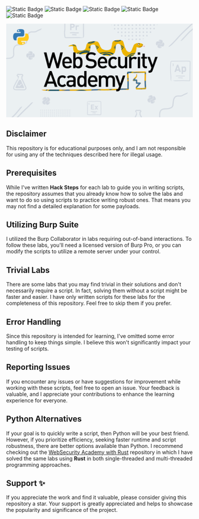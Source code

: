 ![Static Badge](https://img.shields.io/badge/Developed%20on-GNU%20Linux-red)
![Static Badge](https://img.shields.io/badge/Python-v3.x-bright)
![Static Badge](https://img.shields.io/badge/License-GPLv3-yellow)
![Static Badge](https://img.shields.io/badge/Topics-20-red)
![Static Badge](https://img.shields.io/badge/Labs-170-blue)

![WebScurity Academy](./web-security-python.png)

## Disclaimer

This repository is for educational purposes only, and I am not responsible for using any of the techniques described here for illegal usage.

## Prerequisites

While I've written **Hack Steps** for each lab to guide you in writing scripts, the repository assumes that you already know how to solve the labs and want to do so using scripts to practice writing robust ones. That means you may not find a detailed explanation for some payloads.

## Utilizing Burp Suite

I utilized the Burp Collaborator in labs requiring out-of-band interactions. To follow these labs, you'll need a licensed version of Burp Pro, or you can modify the scripts to utilize a remote server under your control.

## Trivial Labs

There are some labs that you may find trivial in their solutions and don't necessarily require a script. In fact, solving them without a script might be faster and easier. I have only written scripts for these labs for the completeness of this repository. Feel free to skip them if you prefer.

## Error Handling

Since this repository is intended for learning, I've omitted some error handling to keep things simple. I believe this won't significantly impact your testing of scripts.

## Reporting Issues

If you encounter any issues or have suggestions for improvement while working with these scripts, feel free to open an issue.
Your feedback is valuable, and I appreciate your contributions to enhance the learning experience for everyone.

## Python Alternatives

If your goal is to quickly write a script, then Python will be your best friend. However, if you prioritize efficiency, seeking faster runtime and script robustness, there are better options available than Python. I recommend checking out the [WebSecurity Academy with Rust](https://github.com/elqal3awii/WebSecurity-Academy-with-Rust) repository in which I have solved the same labs using **Rust** in both single-threaded and multi-threaded programming approaches.

## Support ✨

If you appreciate the work and find it valuable, please consider giving this repository a star. Your support is greatly appreciated and helps to showcase the popularity and significance of the project.
